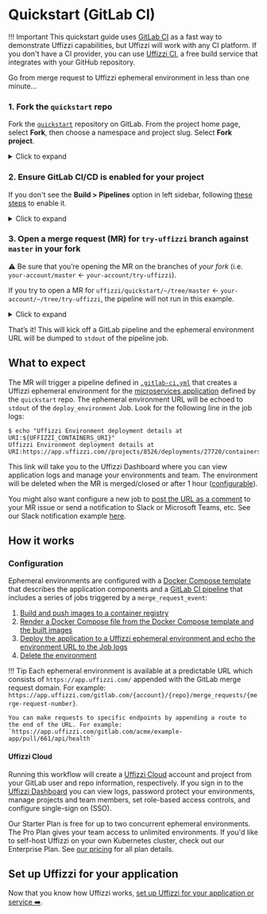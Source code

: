 # Quickstart (GitLab CI)

!!! Important
    This quickstart guide uses [GitLab CI](https://www.google.com/search?client=safari&rls=en&q=gitlab+ci&ie=UTF-8&oe=UTF-8) as a fast way to demonstrate Uffizzi capabilities, but Uffizzi will work with any CI platform. If you don't have a CI provider, you can use [Uffizzi CI](quickstart-uffizzi-ci.md), a free build service that integrates with your GitHub repository.

Go from merge request to Uffizzi ephemeral environment in less than one minute...

### 1. Fork the `quickstart` repo

Fork the [`quickstart`](https://gitlab.com/uffizzi/quickstart) repository on GitLab. From the project home page, select **Fork**, then choose a namespace and project slug. Select **Fork project**.

<details><summary>Click to expand</summary>
<img src="../assets/images/quickstart-gitlab-fork-1.png" width="800">
<hr>
<img src="../assets/images/quickstart-gitlab-fork-2.png" width="800">  
</details>

### 2. Ensure GitLab CI/CD is enabled for your project

If you don't see the **Build > Pipelines** option in left sidebar, following [these steps](https://docs.gitlab.com/ee/ci/enable_or_disable_ci.html#enable-cicd-in-a-project) to enable it.

<details><summary>Click to expand</summary>
<img src="../assets/images/quickstart-gitlab-build-pipelines.png" width="800">
</details>

### 3. Open a merge request (MR) for `try-uffizzi` branch against `master` in your fork

:warning: Be sure that you’re opening the MR on the branches of _your fork_ (i.e. `your-account/master` ← `your-account/try-uffizzi`).

If you try to open a MR for `uffizzi/quickstart/~/tree/master` ← `your-account/~/tree/try-uffizzi`, the pipeline will not run in this example.

<details><summary>Click to expand</summary>
<img src="../assets/images/quickstart-gitlab-create-mr.png" width="800">
</details>

That’s it! This will kick off a GitLab pipeline and the ephemeral environment URL will be dumped to `stdout` of the pipeline job. 



## What to expect

The MR will trigger a pipeline defined in [`.gitlab-ci.yml`](https://gitlab.com/uffizzi/quickstart/-/blob/master/.gitlab-ci.yml) that creates a Uffizzi ephemeral environment for the [microservices application](#architecture-of-this-example-app) defined by the `quickstart` repo. The ephemeral environment URL will be echoed to `stdout` of the `deploy_environment` Job. Look for the following line in the job logs:

```
$ echo "Uffizzi Environment deployment details at URI:${UFFIZZI_CONTAINERS_URI}"
Uffizzi Environment deployment details at URI:https://app.uffizzi.com//projects/8526/deployments/27720/containers
```

This link will take you to the Uffizzi Dashboard where you can view application logs and manage your environments and team. The environment will be deleted when the MR is merged/closed or after 1 hour ([configurable](https://gitlab.com/uffizzi/quickstart/-/blob/master/docker-compose.uffizzi.yml#L7)).

You might also want configure a new job to [post the URL as a comment](https://engineering.dunelm.com/how-to-post-a-custom-message-to-your-merge-request-using-gitlabci-3551824a1e5b) to your MR issue or send a notification to Slack or Microsoft Teams, etc. See our Slack notification example [here](https://gitlab.com/uffizzi/environment-action/-/blob/main/Notifications/slack.yml).

## How it works

### Configuration

Ephemeral environments are configured with a [Docker Compose template](https://gitlab.com/uffizzi/quickstart/-/blob/master/docker-compose.uffizzi.yml) that describes the application components and a [GitLab CI pipeline](https://gitlab.com/uffizzi/quickstart/-/blob/master/.gitlab-ci.yml) that includes a series of jobs triggered by a `merge_request_event`:

1. [Build and push images to a container registry](https://gitlab.com/uffizzi/quickstart/-/blob/master/.gitlab-ci.yml#L14)
2. [Render a Docker Compose file from the Docker Compose template and the built images](https://gitlab.com/uffizzi/quickstart/-/blob/master/.gitlab-ci.yml#L56-76)
3. [Deploy the application to a Uffizzi ephemeral environment and echo the environment URL to the Job logs](https://gitlab.com/uffizzi/environment-action/-/blob/main/environment.gitlab-ci.yml#L30-76)
4. [Delete the environment](https://gitlab.com/uffizzi/environment-action/-/blob/main/environment.gitlab-ci.yml#L98-115)

!!! Tip
    Each ephemeral environment is available at a predictable URL which consists of `https://app.uffizzi.com/` appended with the GitLab merge request domain. For example:  
    `https://app.uffizzi.com/gitlab.com/{account}/{repo}/merge_requests/{merge-request-number}`.  

    You can make requests to specific endpoints by appending a route to the end of the URL. For example:  
    `https://app.uffizzi.com/gitlab.com/acme/example-app/pull/661/api/health`  

#### Uffizzi Cloud

Running this workflow will create a [Uffizzi Cloud](https://uffizzi.com) account and project from your GitLab user and repo information, respectively. If you sign in to the [Uffizzi Dashboard](https://app.uffizzi.com/sign_in) you can view logs, password protect your environments, manage projects and team members, set role-based access controls, and configure single-sign on (SSO).

Our Starter Plan is free for up to two concurrent ephemeral environments. The Pro Plan gives your team access to unlimited environments. If you'd like to self-host Uffizzi on your own Kubernetes cluster, check out our Enterprise Plan. See [our pricing](https://uffizzi.com/pricing) for all plan details. 

## Set up Uffizzi for your application

Now that you know how Uffizzi works, [set up Uffizzi for your application or service ➡️](set-up-guide-docker-compose-environment.md).

